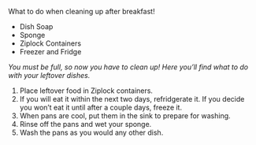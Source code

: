 <?xml version="1.0" encoding="utf-8"?><?workdir /Users/nicolekurka/Documents/Tech Editing & Style/Creating User Documentation/bfast/bfast/temp/webhelp-responsive?><?workdir-uri file:/Users/nicolekurka/Documents/Tech%20Editing%20&%20Style/Creating%20User%20Documentation/bfast/bfast/temp/webhelp-responsive/?><?path2project?><?path2project-uri ./?><topic xmlns:ditaarch="http://dita.oasis-open.org/architecture/2005/" xmlns:dita-ot="http://dita-ot.sourceforge.net/ns/201007/dita-ot" class="- topic/topic " ditaarch:DITAArchVersion="1.2" domains="(topic hi-d) (topic ut-d) (topic indexing-d) (topic hazard-d) (topic abbrev-d) (topic pr-d) (topic sw-d) (topic ui-d)" id="cleanup" xtrf="file:/Users/nicolekurka/Documents/Tech%20Editing%20&amp;%20Style/Creating%20User%20Documentation/bfast/bfast/cleanup.md" xtrc="topic:1;125:-1"><title class="- topic/title " xtrf="file:/Users/nicolekurka/Documents/Tech%20Editing%20&amp;%20Style/Creating%20User%20Documentation/bfast/bfast/cleanup.md" xtrc="title:1;125:-1">Cleanup</title><body class="- topic/body " xtrf="file:/Users/nicolekurka/Documents/Tech%20Editing%20&amp;%20Style/Creating%20User%20Documentation/bfast/bfast/cleanup.md" xtrc="body:1;125:-1"><p class="- topic/p " xtrf="file:/Users/nicolekurka/Documents/Tech%20Editing%20&amp;%20Style/Creating%20User%20Documentation/bfast/bfast/cleanup.md" xtrc="p:1;125:-1">What to do when cleaning up after breakfast!</p></body><topic class="- topic/topic " ditaarch:DITAArchVersion="1.2" domains="(topic hi-d) (topic ut-d) (topic indexing-d) (topic hazard-d) (topic abbrev-d) (topic pr-d) (topic sw-d) (topic ui-d)" id="what_you_need" xtrf="file:/Users/nicolekurka/Documents/Tech%20Editing%20&amp;%20Style/Creating%20User%20Documentation/bfast/bfast/cleanup.md" xtrc="topic:2;125:-1"><title class="- topic/title " xtrf="file:/Users/nicolekurka/Documents/Tech%20Editing%20&amp;%20Style/Creating%20User%20Documentation/bfast/bfast/cleanup.md" xtrc="title:2;125:-1">What You Need</title><body class="- topic/body " xtrf="file:/Users/nicolekurka/Documents/Tech%20Editing%20&amp;%20Style/Creating%20User%20Documentation/bfast/bfast/cleanup.md" xtrc="body:2;125:-1"><ul class="- topic/ul " xtrf="file:/Users/nicolekurka/Documents/Tech%20Editing%20&amp;%20Style/Creating%20User%20Documentation/bfast/bfast/cleanup.md" xtrc="ul:1;125:-1"><li class="- topic/li " xtrf="file:/Users/nicolekurka/Documents/Tech%20Editing%20&amp;%20Style/Creating%20User%20Documentation/bfast/bfast/cleanup.md" xtrc="li:1;125:-1">Dish Soap</li><li class="- topic/li " xtrf="file:/Users/nicolekurka/Documents/Tech%20Editing%20&amp;%20Style/Creating%20User%20Documentation/bfast/bfast/cleanup.md" xtrc="li:2;125:-1">Sponge</li><li class="- topic/li " xtrf="file:/Users/nicolekurka/Documents/Tech%20Editing%20&amp;%20Style/Creating%20User%20Documentation/bfast/bfast/cleanup.md" xtrc="li:3;125:-1">Ziplock Containers</li><li class="- topic/li " xtrf="file:/Users/nicolekurka/Documents/Tech%20Editing%20&amp;%20Style/Creating%20User%20Documentation/bfast/bfast/cleanup.md" xtrc="li:4;125:-1">Freezer and Fridge</li></ul></body></topic><topic class="- topic/topic " ditaarch:DITAArchVersion="1.2" domains="(topic hi-d) (topic ut-d) (topic indexing-d) (topic hazard-d) (topic abbrev-d) (topic pr-d) (topic sw-d) (topic ui-d)" id="what_to_do" xtrf="file:/Users/nicolekurka/Documents/Tech%20Editing%20&amp;%20Style/Creating%20User%20Documentation/bfast/bfast/cleanup.md" xtrc="topic:3;125:-1"><title class="- topic/title " xtrf="file:/Users/nicolekurka/Documents/Tech%20Editing%20&amp;%20Style/Creating%20User%20Documentation/bfast/bfast/cleanup.md" xtrc="title:3;125:-1">What to Do</title><body class="- topic/body " xtrf="file:/Users/nicolekurka/Documents/Tech%20Editing%20&amp;%20Style/Creating%20User%20Documentation/bfast/bfast/cleanup.md" xtrc="body:3;125:-1"><p class="- topic/p " xtrf="file:/Users/nicolekurka/Documents/Tech%20Editing%20&amp;%20Style/Creating%20User%20Documentation/bfast/bfast/cleanup.md" xtrc="p:2;125:-1"><i class="+ topic/ph hi-d/i " xtrf="file:/Users/nicolekurka/Documents/Tech%20Editing%20&amp;%20Style/Creating%20User%20Documentation/bfast/bfast/cleanup.md" xtrc="i:1;125:-1">You must be full, so now you have to clean up! Here you’ll find what to do with your leftover dishes.</i></p><ol class="- topic/ol " xtrf="file:/Users/nicolekurka/Documents/Tech%20Editing%20&amp;%20Style/Creating%20User%20Documentation/bfast/bfast/cleanup.md" xtrc="ol:1;125:-1"><li class="- topic/li " xtrf="file:/Users/nicolekurka/Documents/Tech%20Editing%20&amp;%20Style/Creating%20User%20Documentation/bfast/bfast/cleanup.md" xtrc="li:5;125:-1">Place leftover food in Ziplock containers.</li><li class="- topic/li " xtrf="file:/Users/nicolekurka/Documents/Tech%20Editing%20&amp;%20Style/Creating%20User%20Documentation/bfast/bfast/cleanup.md" xtrc="li:6;125:-1">If you will eat it within the next two days, refridgerate it. If you decide you won’t eat it until after a couple days, freeze it.</li><li class="- topic/li " xtrf="file:/Users/nicolekurka/Documents/Tech%20Editing%20&amp;%20Style/Creating%20User%20Documentation/bfast/bfast/cleanup.md" xtrc="li:7;125:-1">When pans are cool, put them in the sink to prepare for washing.</li><li class="- topic/li " xtrf="file:/Users/nicolekurka/Documents/Tech%20Editing%20&amp;%20Style/Creating%20User%20Documentation/bfast/bfast/cleanup.md" xtrc="li:8;125:-1">Rinse off the pans and wet your sponge.</li><li class="- topic/li " xtrf="file:/Users/nicolekurka/Documents/Tech%20Editing%20&amp;%20Style/Creating%20User%20Documentation/bfast/bfast/cleanup.md" xtrc="li:9;125:-1">Wash the pans as you would any other dish.</li></ol></body></topic></topic>